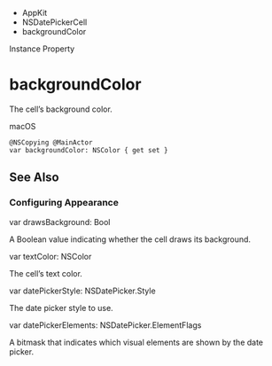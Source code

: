 

- AppKit
- NSDatePickerCell
-  backgroundColor 

Instance Property

# backgroundColor

The cell’s background color.

macOS

``` source
@NSCopying @MainActor
var backgroundColor: NSColor { get set }
```

## See Also

### Configuring Appearance

var drawsBackground: Bool

A Boolean value indicating whether the cell draws its background.

var textColor: NSColor

The cell’s text color.

var datePickerStyle: NSDatePicker.Style

The date picker style to use.

var datePickerElements: NSDatePicker.ElementFlags

A bitmask that indicates which visual elements are shown by the date picker.

